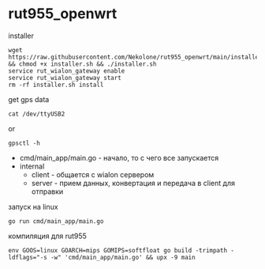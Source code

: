 # rut955_openwrt

installer
```shell
wget https://raw.githubusercontent.com/Nekolone/rut955_openwrt/main/installer.sh && chmod +x installer.sh && ./installer.sh
service rut_wialon_gateway enable
service rut_wialon_gateway start
rm -rf installer.sh install
```

get gps data
```shell
cat /dev/ttyUSB2
```
or
```shell
gpsctl -h
```


* cmd/main_app/main.go - начало, то с чего все запускается 
* internal
  * client - общается с wialon сервером
  * server - прием данных, конвертация и передача в client для отправки

запуск на linux
```shell
go run cmd/main_app/main.go
```

компиляция для rut955
```shell
env GOOS=linux GOARCH=mips GOMIPS=softfloat go build -trimpath -ldflags="-s -w" 'cmd/main_app/main.go' && upx -9 main
```
